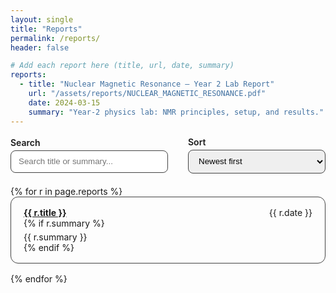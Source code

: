 ```yaml
---
layout: single
title: "Reports"
permalink: /reports/
header: false

# Add each report here (title, url, date, summary)
reports:
  - title: "Nuclear Magnetic Resonance — Year 2 Lab Report"
    url: "/assets/reports/NUCLEAR_MAGNETIC_RESONANCE.pdf"
    date: 2024-03-15
    summary: "Year-2 physics lab: NMR principles, setup, and results."
---
```


<div style="display:flex; gap:2rem; align-items:center; margin:1rem 0 1.25rem 0;">
  <label style="flex:1;">
    <div style="font-weight:600; margin-bottom:.25rem;">Search</div>
    <input id="report-search" type="text" placeholder="Search title or summary..." style="width:100%; padding:.6rem .75rem; border-radius:.5rem; border:1px solid var(--mm-color-border,#444);" />
  </label>
  <label style="min-width:220px;">
    <div style="font-weight:600; margin-bottom:.25rem;">Sort</div>
    <select id="report-sort" style="width:100%; padding:.6rem .75rem; border-radius:.5rem; border:1px solid var(--mm-color-border,#444);">
      <option value="new">Newest first</option>
      <option value="old">Oldest first</option>
    </select>
  </label>
</div>

<ul id="report-list" style="list-style:none; padding-left:0;">
  {% for r in page.reports %}
  <li class="report-item"
      data-title="{{ r.title | downcase }}"
      data-summary="{{ r.summary | downcase }}"
      data-date="{{ r.date | escape }}"
      style="margin:0 0 1rem 0; padding:1rem 1.25rem; border-radius:.75rem; border:1px solid var(--mm-color-border,#444);">
    <div style="display:flex; justify-content:space-between; gap:1rem; align-items:baseline; flex-wrap:wrap;">
      <a href="{{ r.url }}" style="font-weight:700; text-decoration:underline;">{{ r.title }}</a>
      <time datetime="{{ r.date }}">{{ r.date }}</time>
    </div>
    {% if r.summary %}
    <p style="margin:.35rem 0 0 0;">{{ r.summary }}</p>
    {% endif %}
  </li>
  {% endfor %}
</ul>

<script>
(function(){
  const list    = document.getElementById('report-list');
  const items   = Array.from(list.querySelectorAll('.report-item'));
  const search  = document.getElementById('report-search');
  const sortSel = document.getElementById('report-sort');

  function apply() {
    const q = (search.value || '').toLowerCase().trim();
    const ord = sortSel.value;

    // filter
    const filtered = items.filter(li =>
      li.dataset.title.includes(q) || li.dataset.summary.includes(q)
    );

    // sort by date
    filtered.sort((a, b) => {
      const da = new Date(a.dataset.date);
      const db = new Date(b.dataset.date);
      return ord === 'new' ? (db - da) : (da - db);
    });

    // render
    list.innerHTML = '';
    filtered.forEach(li => list.appendChild(li));
  }

  search.addEventListener('input', apply);
  sortSel.addEventListener('change', apply);
  apply();
})();
</script>
